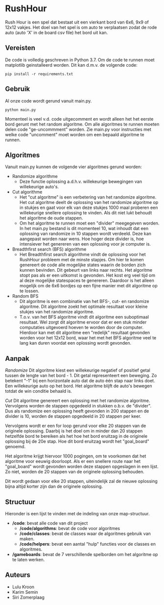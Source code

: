 # RushHour

Rush Hour is een spel dat bestaat uit een vierkant bord van 6x6, 9x9 of 12x12 vakjes. Het doel van het spel is om auto te verplaatsen zodat de rode auto (auto 'X' in de board csv file) het bord uit kan.

## Vereisten

De code is volledig geschreven in Python 3.7. Om de code te runnen moet matplotlib geinstalleerd worden. Dit kan d.m.v. de volgende code:

```
pip install -r requirements.txt
```

## Gebruik
Al onze code wordt gerund vanuit main.py.

```
python main.py
```

Momenteel is veel v.d. code uitgecomment en wordt alleen het het eerste bord gerunt met het random algoritme. Om alle algoritmes te runnen moeten delen code "ge-uncommment" worden. Zie main.py voor instructies met welke code "uncomment" moet worden om een bepaald algoritme te runnen.

## Algoritmes
Vanuit main.py kunnen de volgende vier algoritmes gerund worden:
- Randomize algorithme
  - Deze functie oplossing a.d.h.v. willekeurige bewegingen van willekeurige auto's.
- Cut algorithme
  - Het "cut algoritme" is een verbetering van het randomize algoritme. Het cut algoritme deelt de oplossing van het randomize algoritme op in stukjes en gaat voor elk van deze stukjes 1000 maal proberen een willekeurige snellere oplossing te vinden. Als dit niet lukt behoudt het algoritme de oude stappen.
  - Om het algoritme te runnen moet een "divider" meegegeven worden. In het main.py bestand is dit momenteel 10, wat inhoudt dat een oplossing van randomize in 10 stappen wordt verdeeld. Deze kan aangepast worden naar wens. Hoe hoger deze divider is, hoe intensiever het genereren van een oplossing voor je computer is.
- Breadthfirst search (BFS) algorithme
  - Het Breadthfirst search algorithme vindt de oplossing voor het RushHour probleem met de minste stapjes. Om hier te komen genereert de code alle mogelijke states waarin de borden zich kunnen bevinden. Dit gebeurt van links naar rechts. Het algoritme stopt pas als er een uitkomst is gevonden. Het kost erg veel tijd om al deze mogelijke statespaces te genereren. Daardoor is het alleen mogelijk om de 6x6 bordjes op een fijne manier met dit algoritme op te lossen.
- Random BFS
  - Dit algoritme is een combinatie van het BFS-, cut- en randomize algoritme. Dit algoritme zoekt het optimale resultaat voor kleine stukjes van het randomize algoritme.
  - T.o.v. van het BFS algoritme vindt dit algoritme een suboptimaal resultaat. Wel zorgt dit algoritme ervoor dat er een stuk minder computaties uitgevoerd hoeven te worden door de computer. Hierdoor kan met dit algoritme een "redelijk" resultaat gevonden worden voor het 12x12 bord, waar het met het BFS algoritme veel te lang kan duren voordat een oplossing wordt gevonden.

## Aanpak

*Randomize*
Dit algoritme kiest een willekeurige negatief of positief getal tussen de lengte van het bord - 1. Dit getal representeert een beweging. Zo betekent "-1" bij een horizontale auto dat de auto één stap naar links doet. Een willekeurige auto op het bord. Het algoritme blijft de auto's bewegen totdat de win conditie behaald is.

*Cut*
Dit algoritme genereert een oplossing met het randomize algoritme. Vervolgens worden de stappen opgedeeld in stukken o.b.v. de "divider". Dus als randomize een oplossing heeft gevonden in 200 stappen en de divider is 10, worden de stappen opgedeeld in 20 stappen per keer.  

Vervolgens wordt er een for loop gerund voor elke 20 stappen van de originele oplossing. Daarbij is het doel om in minder dan 20 stappen hetzelfde bord te bereiken als het hoe het bord eruitzag in de originele oplossing bij de 20e stap. Hoe dit bord eruitzag wordt het "goal_board" genoemd.

Het algoritme krijgt hiervoor 1000 pogingen, om te voorkomen dat het algoritme voor eeuwig doorloopt. Als er een snellere route naar het "goal_board" wordt gevonden worden deze stappen opgeslagen in een lijst. Zo niet, worden de 20 stappen van de originele oplossing behouden.

Dit wordt gedaan voor elke 20 stappen, uiteindelijk zal de nieuwe oplossing bijna altijd korter zijn dan de originele oplossing.



## Structuur

Hieronder is een lijst te vinden met de indeling van onze map-structuur.

- **/code**: bevat alle code van dit project
  - **/code/algorithms**: bevat de code voor algoritmes
  - **/code/classes**: bevat de classes waar de algoritmes gebruik van maken.
  - **/code/helpers**: bevat een aantal "hulp" functies voor de classes en algoritmes.
- **/gameboards**: bevat de 7 verschillende spelborden om het algoritme op te laten werken.

## Auteurs
- Lulu Kroon
- Karim Semin
- Siri Zomerplaag
